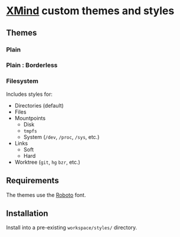 # [XMind](https://github.com/xmindltd/xmind) custom themes and styles

## Themes

### Plain

### Plain : Borderless

### Filesystem

Includes styles for:

-	Directories (default)
-	Files
-	Mountpoints
	-	Disk
	-	`tmpfs`
	-	System (`/dev`, `/proc`, `/sys`, etc.)
-	Links
	-	Soft
	-	Hard
-	Worktree (`git`, `hg` `bzr`, etc.)

## Requirements

The themes use the [Roboto](https://github.com/google/roboto) font.

## Installation

Install into a pre-existing `workspace/styles/` directory.
